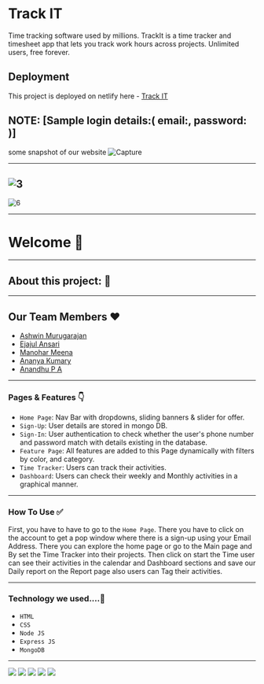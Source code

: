 # Track IT
Time tracking software used by millions. TrackIt is a time tracker and timesheet app that lets you track work hours across projects. Unlimited users, free forever.

## Deployment

This project is deployed on netlify here - [Track IT]()

## NOTE: [Sample login details:( email:, password: )]

some snapshot of our website
![Capture]()

---------
![3]()
----------------

![6]()


---

# Welcome 👋

---

## About this project: 🙌




---

## Our Team Members ❤️

- [Ashwin Murugarajan](https://www.linkedin.com/in/ashwin-385a86166)
- [Ejajul Ansari](https://www.linkedin.com/in/ejajul-ansari-39168b242/)
- [Manohar Meena](https://www.linkedin.com/in/manohar-meena-1a132221b)
- [Ananya Kumary]()
- [Anandhu P A]()
---

### Pages & Features 👇

- `Home Page`: Nav Bar with dropdowns, sliding banners & slider for offer.
- `Sign-Up`: User details are stored in mongo DB.
- `Sign-In`: User authentication to check whether the user's phone number and password match with details existing in the database.
- `Feature Page`: All features are added to this Page dynamically with filters by color, and category.
- `Time Tracker`: Users can track their activities.
- `Dashboard`: Users can check their weekly and Monthly activities in a graphical manner.

---

### How To Use ✅

First, you have to have to go to the `Home Page`. There you have to click on the account to get a pop window where there is a sign-up using your Email Address.  There you can explore the home page or go to the Main page and By set the Time Tracker into their projects. Then click on start the Time user can see their activities in the calendar and Dashboard sections and save our Daily report on the Report page also users can Tag their activities.

---

### Technology we used....🔧

- `HTML` 
- `CSS` 
- `Node JS`
- `Express JS`
- `MongoDB` 

----
![](https://imgur.com/DXDL4SC)
![](https://imgur.com/XWtJMqf)
![](https://imgur.com/CKosOyk)
![](https://imgur.com/HF3lfNY)
![](https://ibb.co/Fzq4zWN)

